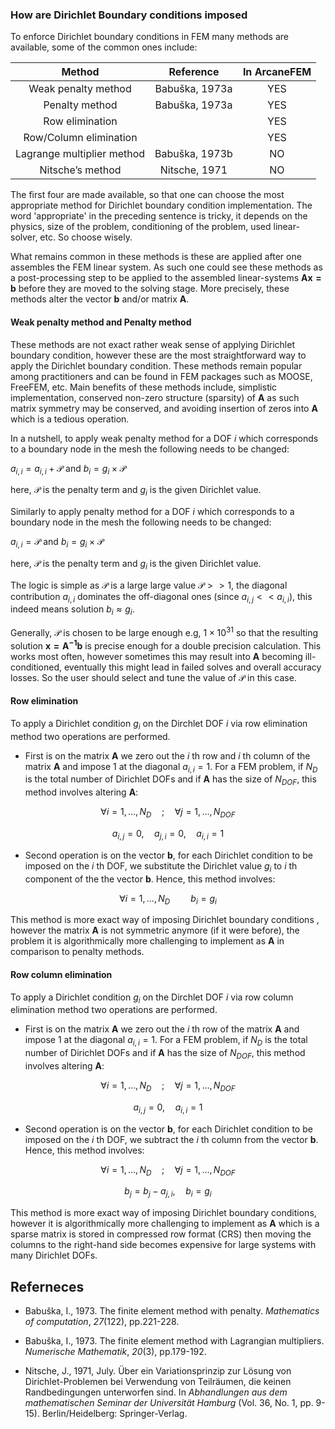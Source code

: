 ### How are Dirichlet Boundary conditions imposed

To enforce Dirichlet boundary conditions in FEM many methods are available, some of the common ones include: 

|         **Method**         | **Reference**  | In ArcaneFEM |
| :------------------------: | :------------: | :----------: |
|    Weak penalty method     | Babuška, 1973a |     YES      |
|       Penalty method       | Babuška, 1973a |     YES      |
|      Row elimination       |                |     YES      |
|   Row/Column elimination   |                |     YES      |
| Lagrange multiplier method | Babuška, 1973b |      NO      |
|      Nitsche’s method      | Nitsche, 1971  |      NO      |

The first four are made available, so that one can choose the most appropriate method for  Dirichlet boundary condition implementation. The word 'appropriate'  in the preceding sentence is tricky, it depends on the physics, size of the problem, conditioning of the problem, used linear-solver, etc. So choose wisely. 

What remains common in these methods is these are applied after one assembles the FEM linear system. As such one could see these methods as a post-processing step to be applied to the assembled linear-systems  $\mathbf{Ax=b}$ before they are moved to the solving stage. More precisely, these methods alter the vector $\mathbf{b}$ and/or matrix $\mathbf{A}$.  

#### Weak penalty method and Penalty method ####

These methods are not exact rather weak sense of applying Dirichlet boundary condition, however these are the most straightforward way to apply the  Dirichlet boundary condition. These methods remain popular among practitioners and can be found in FEM packages such as MOOSE, FreeFEM, etc. Main benefits of these methods include, simplistic implementation,  conserved non-zero structure (sparsity) of  $\mathbf{A}$ as such matrix symmetry may be conserved, and avoiding insertion of zeros into $\mathbf{A}$ which is a tedious operation. 

In a nutshell,  to apply weak penalty method for a DOF $i$ which corresponds to a boundary node in the mesh the following needs to be changed: 

$a_{i,i} = a_{i,i} + \mathcal{P}$     and   $b_i = g_i \times \mathcal{P}$

here, $\mathcal{P}$  is the penalty term and $g_i$ is the given Dirichlet value. 

Similarly to apply penalty method for a DOF $i$ which corresponds to a boundary node in the mesh the following needs to be changed:

$a_{i,i} = \mathcal{P}$     and   $b_i = g_i \times \mathcal{P}$

here, $\mathcal{P}$  is the penalty term and $g_i$ is the given Dirichlet value.

The logic is simple as $\mathcal{P}$ is a large large value $\mathcal{P}>>1$, the diagonal contribution $a_{i,i}$ dominates the off-diagonal ones  (since $a_{i,j} << a_{i,i}$), this indeed means solution $b_i \approx g_i$. 

Generally, $\mathcal{P}$ is chosen to be large enough e.g, $1\times10^{31}$ so that  the resulting solution $\mathbf{x=A^{-1}b}$ is precise enough for a double precision calculation. This works most often, however sometimes this may result into $\mathbf{A}$ becoming  ill-conditioned, eventually  this might lead in failed solves and overall accuracy losses. So the user should select and tune the value of $\mathcal{P}$ in this case.

#### Row  elimination ####

To apply a Dirichlet condition $g_i$ on the Dirchlet DOF $i$ via row  elimination method two operations are performed. 

- First is on the matrix $\mathbf{A}$ we  zero out the $i$ th row and $i$ th column of the matrix $\mathbf{A}$  and impose $1$  at the diagonal $a_{i,i}=1$. For a FEM problem, if $N_{D}$ is the total number of Dirichlet DOFs and  if $\mathbf{A}$  has the size of  $N_{DOF}$, this method involves altering $\mathbf{A}$: 

$$\forall i=1, \ldots , N_D \quad ; \quad \forall j = 1 , \ldots , N_{DOF}$$

$$ a_{i,j}=0, \quad  a_{j,i}=0,  \quad a_{i,i} = 1$$

- Second operation is on the vector $\mathbf{b}$,  for  each Dirichlet condition to be imposed on the $i$ th DOF, we substitute the Dirichlet value $g_i$ to $i$ th component of the the vector $\mathbf{b}$.  Hence, this method involves:

$$\forall i=1, \ldots , N_D \quad \quad b_i = g_i$$

This method is more exact way of imposing Dirichlet boundary conditions , however the matrix $\mathbf{A}$ is not symmetric anymore (if it were before), the problem it is algorithmically more challenging  to implement as $\mathbf{A}$ in comparison to penalty methods.

#### Row column elimination ####

To apply a Dirichlet condition $g_i$ on the Dirchlet DOF $i$ via row column elimination method two operations are performed. 

- First is on the matrix $\mathbf{A}$ we  zero out the $i$ th row of the matrix $\mathbf{A}$  and impose $1$  at the diagonal $a_{i,i}=1$. For a FEM problem, if $N_{D}$ is the total number of Dirichlet DOFs and  if $\mathbf{A}$  has the size of  $N_{DOF}$, this method involves altering $\mathbf{A}$:

$$\forall i=1,\ldots ,N_D \quad ; \quad \forall j = 1 ,\ldots, N_{DOF}$$
  
$$a_{i,j}=0,  \quad a_{i,i} = 1$$

- Second operation is on the vector $\mathbf{b}$,  for  each Dirichlet condition to be imposed on the $i$ th DOF, we subtract the $i$ th column from the vector $\mathbf{b}$.  Hence, this method involves:

$$\forall i=1,\ldots ,N_D \quad ; \quad \forall j = 1 ,\ldots, N_{DOF}$$

$$b_j = b_j - a_{j,i} , \quad b_i = g_i$$

This method is more exact way of imposing Dirichlet boundary conditions, however it is algorithmically more challenging  to implement as $\mathbf{A}$ which is a sparse matrix is stored in compressed row format (CRS) then moving the  columns to the right-hand side becomes expensive for large systems with many Dirichlet DOFs.

## Referneces ##

- Babuška, I., 1973. The finite element method with penalty. *Mathematics of computation*, *27*(122), pp.221-228.

- Babuška, I., 1973. The finite element method with Lagrangian multipliers. *Numerische Mathematik*, *20*(3), pp.179-192.

- Nitsche, J., 1971, July. Über ein Variationsprinzip zur Lösung von  Dirichlet-Problemen bei Verwendung von Teilräumen, die keinen  Randbedingungen unterworfen sind. In *Abhandlungen aus dem mathematischen Seminar der Universität Hamburg* (Vol. 36, No. 1, pp. 9-15). Berlin/Heidelberg: Springer-Verlag.





